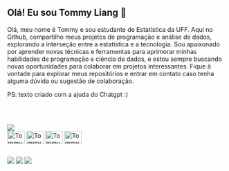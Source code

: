 ## Olá! Eu sou Tommy Liang  👋


Olá, meu nome é Tommy e sou estudante de Estatística da UFF. Aqui no Github, compartilho meus projetos de programação e análise de dados, explorando a interseção entre a estatística e a tecnologia. Sou apaixonado por aprender novas técnicas e ferramentas para aprimorar minhas habilidades de programação e ciência de dados, e estou sempre buscando novas oportunidades para colaborar em projetos interessantes. Fique à vontade para explorar meus repositórios e entrar em contato caso tenha alguma dúvida ou sugestão de colaboração.


PS: texto criado com a ajuda do Chatgpt :) 


<br>

##
    
<div>
<img src="https://github-readme-stats.vercel.app/api?username=tommyliang095&show_icons=true&theme=dracula" />
  
</div>

  
  
 <div>
 <img align="center" alt="Tommy-R" height="30" width="40" src="https://cdn.jsdelivr.net/gh/devicons/devicon/icons/rstudio/rstudio-plain.svg" />
 <img align="center" alt="Tommy-R" height="30" width="40" src="https://cdn.jsdelivr.net/gh/devicons/devicon/icons/python/python-original.svg" />
 <img align="center" alt="Tommy-R" height="30" width="40" src="https://cdn.jsdelivr.net/gh/devicons/devicon/icons/photoshop/photoshop-plain.svg" />
 <img align="center" alt="Tommy-R" height="30" width="40" src="https://cdn.jsdelivr.net/gh/devicons/devicon/icons/maya/maya-original.svg" />  
 </div>
    
  ##
    
  <div> 
  <a href="https://instagram.com/tommyliang095" target="_blank"><img src="https://img.shields.io/badge/-Instagram-%23E4405F?style=for-the-badge&logo=instagram&logoColor=white" target="_blank"></a>
  <a href = "mailto:tommyliang091@gmail.com"><img src="https://img.shields.io/badge/-Gmail-%23333?style=for-the-badge&logo=gmail&logoColor=white" target="_blank"></a>
  <a href="https://www.linkedin.com/in/tommy-liang-wei-cheng-0b3892153/" target="_blank"><img src="https://img.shields.io/badge/-LinkedIn-%230077B5?style=for-the-badge&logo=linkedin&logoColor=white" target="_blank"></a> 
</div>

